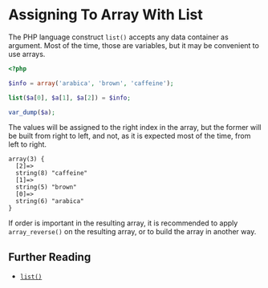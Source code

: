 <!-- PHP Manual -->
# Assigning To Array With List

The PHP language construct `list()` accepts any data container as argument. Most of the time, those are variables, but it may be convenient to use arrays. 

```php
<?php

$info = array('arabica', 'brown', 'caffeine');

list($a[0], $a[1], $a[2]) = $info;

var_dump($a);


```
The values will be assigned to the right index in the array, but the former will be built from right to left, and not, as it is expected most of the time, from left to right. 

```
array(3) {
  [2]=>
  string(8) "caffeine"
  [1]=>
  string(5) "brown"
  [0]=>
  string(6) "arabica"
}
```


If order is important in the resulting array, it is recommended to apply `array_reverse()` on the resulting array, or to build the array in another way. 



## Further Reading

* [`list()`](http://php.net/function.list)
